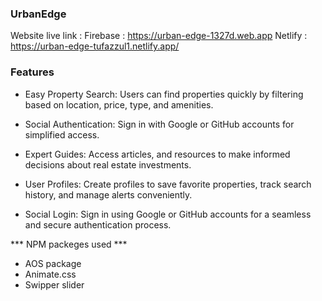 ### UrbanEdge 

Website live link : 
Firebase : https://urban-edge-1327d.web.app
Netlify : https://urban-edge-tufazzul1.netlify.app/

### Features

* Easy Property Search: Users can find properties quickly by filtering based on location, price, type, and amenities.

* Social Authentication: Sign in with Google or GitHub accounts for simplified access.

* Expert Guides: Access articles, and resources to make informed decisions about real estate investments.

* User Profiles: Create profiles to save favorite properties, track search history, and manage alerts conveniently.

* Social Login: Sign in using Google or GitHub accounts for a seamless and secure authentication process.


*** NPM packeges  used ***
* AOS package 
* Animate.css
* Swipper slider